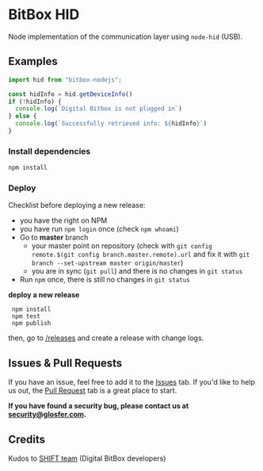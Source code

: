 # BitBox HID
Node implementation of the communication layer using `node-hid` (USB).

## Examples

```js
import hid from "bitbox-nodejs";

const hidInfo = hid.getDeviceInfo()
if (!hidInfo) {
  console.log(`Digital Bitbox is not plugged in`)
} else {
  console.log(`Successfully retrieved info: ${hidInfo}`)
}
```

### Install dependencies

```bash
npm install
```

### Deploy

Checklist before deploying a new release:

* you have the right on NPM
* you have run `npm login` once (check `npm whoami`)
* Go to **master** branch
  * your master point on repository (check with `git config remote.$(git config branch.master.remote).url` and fix it with `git branch --set-upstream master origin/master`)
  * you are in sync (`git pull`) and there is no changes in `git status`
* Run `npm` once, there is still no changes in `git status`

**deploy a new release**

```
 npm install
 npm test
 npm publish
```

then, go to [/releases](https://github.com/Team-Hycon/bitbox-hycon/releases) and create a release with change logs.

## Issues & Pull Requests

If you have an issue, feel free to add it to the [Issues](https://github.com/Team-Hycon/bitbox-hycon/issues) tab.
If you'd like to help us out, the [Pull Request](https://github.com/Team-Hycon/bitbox-hycon/pulls) tab is a great place to start.

**If you have found a security bug, please contact us at [security@glosfer.com](security@glosfer.com).**

## Credits
Kudos to [SHIFT team](https://shiftcrypto.ch/team) (Digital BitBox developers)